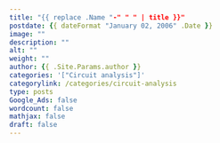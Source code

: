 ```yaml
---
title: "{{ replace .Name "-" " " | title }}"
postdate: {{ dateFormat "January 02, 2006" .Date }}
image: ""
description: ""
alt: ""
weight: ""
author: {{ .Site.Params.author }}
categories: '["Circuit analysis"]'
categorylink: /categories/circuit-analysis
type: posts
Google_Ads: false
wordcount: false
mathjax: false
draft: false
---
```

